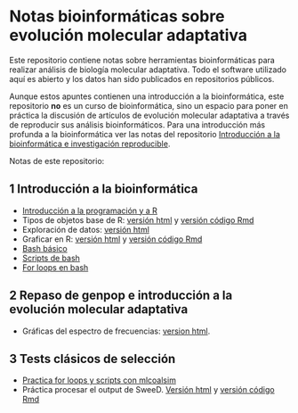 # Notas bioinformáticas sobre evolución molecular adaptativa

Este repositorio contiene notas sobre herramientas bioinformáticas para realizar análisis de biología molecular adaptativa. Todo el software utilizado aquí es abierto y los datos han sido publicados en repositorios públicos. 

Aunque estos apuntes contienen una introducción a la bioinformática, este repositorio **no** es un curso de bioinformática, sino un espacio para poner en práctica la discusión de artículos de evolución molecular adaptativa a través de reproducir sus análisis bioinformáticos. Para una introducción más profunda a la bioinformática ver las notas del repositorio [Introducción a la bioinformática e investigación reproducible](github.com/AliciaMstt/BioinfinvRepro).

Notas de este repositorio:

## 1 Introducción a la bioinformática


* [Introducción a la programación y a R](Unidad1_Intro/Unidad1_Intro_programacion.md)
* Tipos de objetos base de R: [versión html](Unidad1_Intro/Tipos_objetos_baseR) y [versión código Rmd](Unidad1_Intro/Tipos_objetos_baseR.Rmd)
* Exploración de datos: [versión html](Unidad1_Intro/ejercicio_explorando_datos.html)
* Graficar en R: [versión html](Unidad1_Intro/Graficar-en-R.html) y  [versión código Rmd](Unidad1_Intro/Graficar_en_R.Rmd)
* [Bash básico](Unidad1_Intro/Bash_basico)
* [Scripts de bash](Unidad1_Intro/Bash_scripts.md)
* [For loops en bash](Unidad1_Intro/For_loops_bash.md) 


## 2 Repaso de genpop e introducción a la evolución molecular adaptativa 

* Gráficas del espectro de frecuencias: [version html](Unidad2_Intro_popgen/plot_SFS.html).

## 3 Tests clásicos de selección

* [Practica for loops y scripts con mlcoalsim](Unidad3_Test_selec_classic/Scripts_y_loops_mlcoalsim.md)
* Práctica procesar el output de SweeD. [Versión html](Unidad3_Test_selec_classic/SweeD_pvalues.html) y [versión código Rmd](SweeD_pvalues.Rmd)